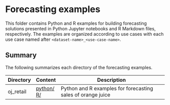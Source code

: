 # Forecasting examples

This folder contains Python and R examples for building forecasting solutions presented in Python Jupyter notebooks and R Markdown files, respectively. The examples are organized according to use cases with each use case named after `<dataset-name>_<use-case-name>`.


## Summary

The following summarizes each directory of the forecasting examples.

| Directory | Content | Description |
| --- | --- | --- |
| oj_retail | [python/](./oj_retail/python) <br> [R/](./oj_retail/R) | Python and R examples for forecasting sales of orange juice |


